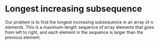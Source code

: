 # Longest increasing subsequence

Our problem is to find the longest increasing subsequence in an array of n elements. This is a maximum-length sequence of array elements that goes from left to right, and each element in the sequence is larger than the previous element.
